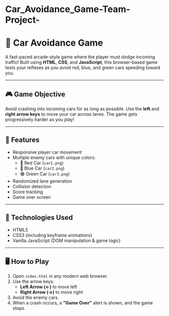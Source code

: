 # Car_Avoidance_Game-Team-Project-

# 🚗 Car Avoidance Game

A fast-paced arcade-style game where the player must dodge incoming traffic! Built using **HTML**, **CSS**, and **JavaScript**, this browser-based game tests your reflexes as you avoid red, blue, and green cars speeding toward you.

---

## 🎮 Game Objective

Avoid crashing into incoming cars for as long as possible. Use the **left** and **right arrow keys** to move your car across lanes. The game gets progressively harder as you play!

---

## 🧱 Features

- Responsive player car movement
- Multiple enemy cars with unique colors:
  - 🔴 Red Car (`car1.png`)
  - 🔵 Blue Car (`car2.png`)
  - 🟢 Green Car (`car3.png`)
- Randomized lane generation
- Collision detection
- Score tracking
- Game over screen

---

## 🚀 Technologies Used

- HTML5
- CSS3 (including keyframe animations)
- Vanilla JavaScript (DOM manipulation & game logic)

---

## 🖥️ How to Play

1. Open `index.html` in any modern web browser.
2. Use the arrow keys:
   - **Left Arrow (←)** to move left
   - **Right Arrow (→)** to move right
3. Avoid the enemy cars.
4. When a crash occurs, a **"Game Over"** alert is shown, and the game stops.
